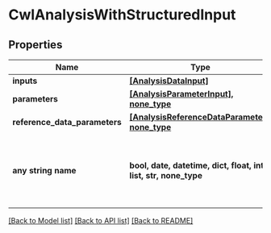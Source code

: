 # CwlAnalysisWithStructuredInput


## Properties
Name | Type | Description | Notes
------------ | ------------- | ------------- | -------------
**inputs** | [**[AnalysisDataInput]**](AnalysisDataInput.md) |  | 
**parameters** | [**[AnalysisParameterInput], none_type**](AnalysisParameterInput.md) |  | [optional] 
**reference_data_parameters** | [**[AnalysisReferenceDataParameter], none_type**](AnalysisReferenceDataParameter.md) |  | [optional] 
**any string name** | **bool, date, datetime, dict, float, int, list, str, none_type** | any string name can be used but the value must be the correct type | [optional]

[[Back to Model list]](../README.md#documentation-for-models) [[Back to API list]](../README.md#documentation-for-api-endpoints) [[Back to README]](../README.md)



